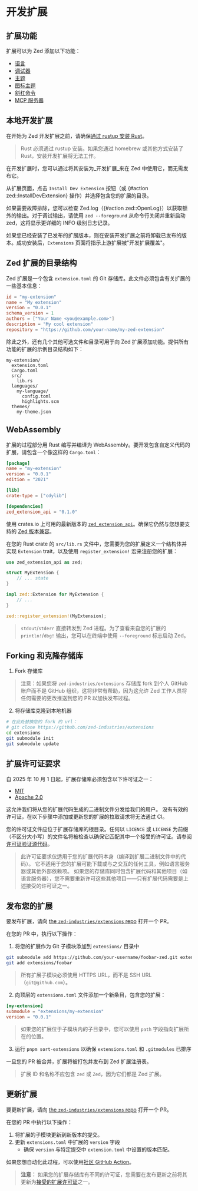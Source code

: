 # 开发扩展

## 扩展功能

扩展可以为 Zed 添加以下功能：

- [语言](./languages.md)
- [调试器](./debugger-extensions.md)
- [主题](./themes.md)
- [图标主题](./icon-themes.md)
- [斜杠命令](./slash-commands.md)
- [MCP 服务器](./mcp-extensions.md)

## 本地开发扩展

在开始为 Zed 开发扩展之前，请确保[通过 rustup 安装 Rust](https://www.rust-lang.org/tools/install)。

> Rust 必须通过 rustup 安装。如果您通过 homebrew 或其他方式安装了 Rust，安装开发扩展将无法工作。

在开发扩展时，您可以通过将其安装为_开发扩展_来在 Zed 中使用它，而无需发布它。

从扩展页面，点击 `Install Dev Extension` 按钮（或 {#action zed::InstallDevExtension} 操作）并选择包含您的扩展的目录。

如果需要故障排除，您可以检查 Zed.log（{#action zed::OpenLog}）以获取额外的输出。对于调试输出，请使用 `zed --foreground` 从命令行关闭并重新启动 zed，这将显示更详细的 INFO 级别日志记录。

如果您已经安装了已发布的扩展版本，则在安装开发扩展之前将卸载已发布的版本。成功安装后，`Extensions` 页面将指示上游扩展被"开发扩展覆盖"。

## Zed 扩展的目录结构

Zed 扩展是一个包含 `extension.toml` 的 Git 存储库。此文件必须包含有关扩展的一些基本信息：

```toml
id = "my-extension"
name = "My extension"
version = "0.0.1"
schema_version = 1
authors = ["Your Name <you@example.com>"]
description = "My cool extension"
repository = "https://github.com/your-name/my-zed-extension"
```

除此之外，还有几个其他可选文件和目录可用于向 Zed 扩展添加功能。提供所有功能的扩展的示例目录结构如下：

```
my-extension/
  extension.toml
  Cargo.toml
  src/
    lib.rs
  languages/
    my-language/
      config.toml
      highlights.scm
  themes/
    my-theme.json
```

## WebAssembly

扩展的过程部分用 Rust 编写并编译为 WebAssembly。要开发包含自定义代码的扩展，请包含一个像这样的 `Cargo.toml`：

```toml
[package]
name = "my-extension"
version = "0.0.1"
edition = "2021"

[lib]
crate-type = ["cdylib"]

[dependencies]
zed_extension_api = "0.1.0"
```

使用 crates.io 上可用的最新版本的 [`zed_extension_api`](https://crates.io/crates/zed_extension_api)。确保它仍然与您想要支持的 [Zed 版本兼容](https://github.com/zed-industries/zed/blob/main/crates/extension_api#compatible-zed-versions)。

在您的 Rust crate 的 `src/lib.rs` 文件中，您需要为您的扩展定义一个结构体并实现 `Extension` trait，以及使用 `register_extension!` 宏来注册您的扩展：

```rs
use zed_extension_api as zed;

struct MyExtension {
    // ... state
}

impl zed::Extension for MyExtension {
    // ...
}

zed::register_extension!(MyExtension);
```

> `stdout`/`stderr` 直接转发到 Zed 进程。为了查看来自您的扩展的 `println!`/`dbg!` 输出，您可以在终端中使用 `--foreground` 标志启动 Zed。

## Forking 和克隆存储库

1. Fork 存储库

> 注意：如果您将 `zed-industries/extensions` 存储库 fork 到个人 GitHub 账户而不是 GitHub 组织，这将非常有帮助，因为这允许 Zed 工作人员将任何需要的更改推送到您的 PR 以加快发布过程。

2. 将存储库克隆到本地机器

```sh
# 在此处替换您的 fork 的 url：
# git clone https://github.com/zed-industries/extensions
cd extensions
git submodule init
git submodule update
```

## 扩展许可证要求

自 2025 年 10 月 1 日起，扩展存储库必须包含以下许可证之一：

- [MIT](https://opensource.org/license/mit)
- [Apache 2.0](https://www.apache.org/licenses/LICENSE-2.0)

这允许我们将从您的扩展代码生成的二进制文件分发给我们的用户。
没有有效的许可证，在以下步骤中添加或更新您的扩展的拉取请求将无法通过 CI。

您的许可证文件应位于扩展存储库的根目录。任何以 `LICENCE` 或 `LICENSE` 为前缀（不区分大小写）的文件名将被检查以确保它匹配其中一个接受的许可证。请参阅[许可证验证源代码](https://github.com/zed-industries/extensions/blob/main/src/lib/license.js)。

> 此许可证要求仅适用于您的扩展代码本身（编译到扩展二进制文件中的代码）。
> 它不适用于您的扩展可能下载或与之交互的任何工具，例如语言服务器或其他外部依赖项。
> 如果您的存储库同时包含扩展代码和其他项目（如语言服务器），您不需要重新许可这些其他项目——只有扩展代码需要是上述接受的许可证之一。

## 发布您的扩展

要发布扩展，请向 [the `zed-industries/extensions` repo](https://github.com/zed-industries/extensions) 打开一个 PR。

在您的 PR 中，执行以下操作：

1. 将您的扩展作为 Git 子模块添加到 `extensions/` 目录中

```sh
git submodule add https://github.com/your-username/foobar-zed.git extensions/foobar
git add extensions/foobar
```

> 所有扩展子模块必须使用 HTTPS URL，而不是 SSH URL（`git@github.com`）。

2. 向顶层的 `extensions.toml` 文件添加一个新条目，包含您的扩展：

```toml
[my-extension]
submodule = "extensions/my-extension"
version = "0.0.1"
```

> 如果您的扩展位于子模块内的子目录中，您可以使用 `path` 字段指向扩展所在的位置。

3. 运行 `pnpm sort-extensions` 以确保 `extensions.toml` 和 `.gitmodules` 已排序

一旦您的 PR 被合并，扩展将被打包并发布到 Zed 扩展注册表。

> 扩展 ID 和名称不应包含 `zed` 或 `Zed`，因为它们都是 Zed 扩展。

## 更新扩展

要更新扩展，请向 [the `zed-industries/extensions` repo](https://github.com/zed-industries/extensions) 打开一个 PR。

在您的 PR 中执行以下操作：

1. 将扩展的子模块更新到新版本的提交。
2. 更新 `extensions.toml` 中扩展的 `version` 字段
   - 确保 `version` 与特定提交中 `extension.toml` 中设置的版本匹配。

如果您想自动化此过程，可以使用[社区 GitHub Action](https://github.com/huacnlee/zed-extension-action)。

> **注意：** 如果您的扩展存储库有不同的许可证，您需要在发布更新之前将其更新为[接受的扩展许可证](#extension-license-requirements)之一。

